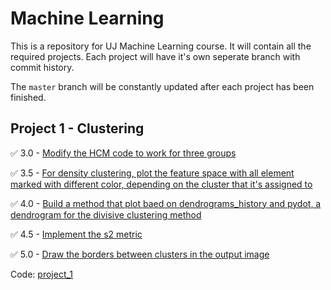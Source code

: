 # Machine Learning

This is a repository for UJ Machine Learning course. It will contain all the required projects. Each project will have it's own seperate branch with commit history.

The `master` branch will be constantly updated after each project has been finished.

## Project 1 - Clustering

:white_check_mark: 3.0 - [Modify the HCM code to work for three groups](https://github.com/frieZZerr/UJ-Machine-Learning/commit/f1828ec9ce47e2989ac34002427fe9fd89114b49)

:white_check_mark: 3.5 - [For density clustering, plot the feature space with all element marked with different color, depending on the cluster that it's assigned to](https://github.com/frieZZerr/UJ-Machine-Learning/commit/4ec1c133dbd6ee98d44985c698857224e8b2be74)

:white_check_mark: 4.0 - [Build a method that plot baed on dendrograms_history and pydot, a dendrogram for the divisive clustering method](https://github.com/frieZZerr/UJ-Machine-Learning/commit/1e24c71d6f4c69eb44fb2d02835caec01a1b8611)

:white_check_mark: 4.5 - [Implement the s2 metric](https://github.com/frieZZerr/UJ-Machine-Learning/commit/ca0b447f0231fabf7edd9e2f4c5ef4a332d6da07)

:white_check_mark: 5.0 - [Draw the borders between clusters in the output image](https://github.com/frieZZerr/UJ-Machine-Learning/commit/764790c5098ceb439d19bfc2d377124c3a3c9a3e)

Code: [project_1](https://github.com/frieZZerr/UJ-Machine-Learning/tree/project_1)
